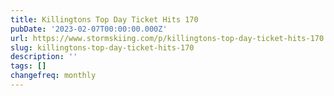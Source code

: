 ```yaml
---
title: Killingtons Top Day Ticket Hits 170
pubDate: '2023-02-07T00:00:00.000Z'
url: https://www.stormskiing.com/p/killingtons-top-day-ticket-hits-170
slug: killingtons-top-day-ticket-hits-170
description: ''
tags: []
changefreq: monthly
---
```


<!-- Add post content below -->
